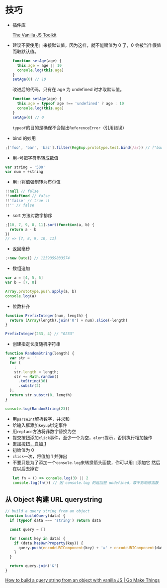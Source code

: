 # 技巧

- 插件库

  [The Vanilla JS Toolkit](https://vanillajstoolkit.com/)

- 建议不要使用`||`来接默认值，因为这样，就不能赋值为 0 了，0 会被当作假值而取默认值。
  ```js
  function setAge(age) {
    this.age = age || 10
    console.log(this.age)
  }
  setAge(0) // 10
  ```
  改进后的代码，只有在 age 为 undefined 时才取默认值。
  ```js
  function setAge(age) {
    this.age = typeof age !== 'undefined' ? age : 10
    console.log(this.age)
  }
  setAge(0) // 0
  ```
  `typeof`的目的是确保不会抛出`ReferenceError`（引用错误）
- bind 的妙用

```js
;['foo', 'bar', 'baz'].filter(RegExp.prototype.test.bind(/a/)) // ["bar", "baz"]
```

- 用`+`号把字符串转成数值

```js
var string = '500'
var num = +string
```

- 用`!!`将值强制转为布尔值

```js
!!null // false
!!undefined // false
!!'false' // true :(
!!'' // false
```

- sort 方法对数字排序

```js
;[10, 7, 9, 8, 11].sort(function(a, b) {
  return a - b
})
// => [7, 8, 9, 10, 11]
```

- 返回毫秒

```js
;+new Date() // 1259359833574
```

- 数组追加

```js
var a = [4, 5, 6]
var b = [7, 8]

Array.prototype.push.apply(a, b)
console.log(a)
```

- 位数补齐

```js
function PrefixInteger(num, length) {
  return (Array(length).join('0') + num).slice(-length)
}

PrefixInteger(233, 4) // "0233"
```

- 创建指定长度随机字符串

```js
function RandomString(length) {
  var str = ''
  for (
    ;
    str.length < length;
    str += Math.random()
      .toString(36)
      .substr(2)
  );
  return str.substr(0, length)
}

console.log(RandomString(23))
```

- 用`parseInt`解析数字，并求和
- 给输入框添加`keyup`绑定事件
- 用`replace`方法将非数字替换为空
- 提交按钮添加`click`事件，至少一个为空，`alert`提示，否则执行相加操作
- [累加按钮，自加 1](http://fgm.cc/learn/lesson3/03.html)
- 初始值为 0
- `click`一次，将值加 1 并弹出
- 不要只是为了添加一个`console.log`来转换箭头函数，你可以用`||`添加它 然后在以后去掉它
    ```js
    let fn = () => console.log(3) || 2
    console.log(fn()) // 因 console.log 的返回是 undefined，故不影响原函数
    ```

## 从 Object 构建 URL querystring

```js
// build a query string from an object
function buildQuery(data) {
  if (typeof data === 'string') return data

  const query = []

  for (const key in data) {
    if (data.hasOwnProperty(key)) {
      query.push(encodeURIComponent(key) + '=' + encodeURIComponent(data[key]))
    }
  }

  return query.join('&')
}
```

[How to build a query string from an object with vanilla JS | Go Make Things](https://gomakethings.com/how-to-build-a-query-string-from-an-object-with-vanilla-js/)
